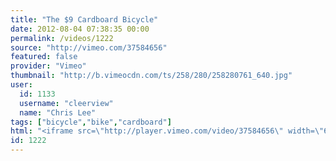 ```yaml
---
title: "The $9 Cardboard Bicycle"
date: 2012-08-04 07:38:35 00:00
permalink: /videos/1222
source: "http://vimeo.com/37584656"
featured: false
provider: "Vimeo"
thumbnail: "http://b.vimeocdn.com/ts/258/280/258280761_640.jpg"
user:
  id: 1133
  username: "cleerview"
  name: "Chris Lee"
tags: ["bicycle","bike","cardboard"]
html: "<iframe src=\"http://player.vimeo.com/video/37584656\" width=\"640\" height=\"360\" frameborder=\"0\" webkitAllowFullScreen mozallowfullscreen allowFullScreen></iframe>"
id: 1222
---
```


